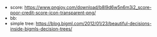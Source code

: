 - score: https://www.pngjoy.com/download/b8l9d6w5n6m3i2_score-poor-credit-score-icon-transparent-png/ 
- bb: 
- simple tree: https://blog.bigml.com/2012/01/23/beautiful-decisions-inside-bigmls-decision-trees/ 

 